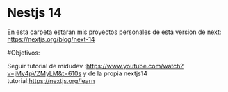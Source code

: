 # Nestjs 14

En esta carpeta estaran mis proyectos personales de esta version de next: https://nextjs.org/blog/next-14 

#Objetivos:

Seguir tutorial de midudev :https://www.youtube.com/watch?v=jMy4pVZMyLM&t=610s y de la propia nextjs14 tutorial:https://nextjs.org/learn 
